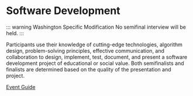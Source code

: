 # Software Development

::: warning Washington Specific Modification
No semifinal interview will be held.
:::

Participants use their knowledge of cutting-edge technologies, algorithm design, problem-solving principles, effective
communication, and collaboration to design, implement,
test, document, and present a software development project
of educational or social value. Both semifinalists and finalists
are determined based on the quality of the presentation and
project.

[Event Guide](https://lwsd.sharepoint.com/:b:/r/sites/GR-JHS-TechnologyStudentAssociation-SCA/Shared%20Documents/23-24/Competition/Event%20Guides/HS%20-%20Software%20Development.pdf)
